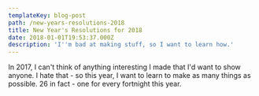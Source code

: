 ```yaml
---
templateKey: blog-post
path: /new-years-resolutions-2018
title: New Year's Resolutions for 2018
date: 2018-01-01T19:53:37.000Z
description: 'I''m bad at making stuff, so I want to learn how.'
---
```

In 2017, I can't think of anything interesting I made that I'd want to show anyone. I hate that - so this year, I want to learn to make as many things as possible. 26 in fact - one for every fortnight this year.
